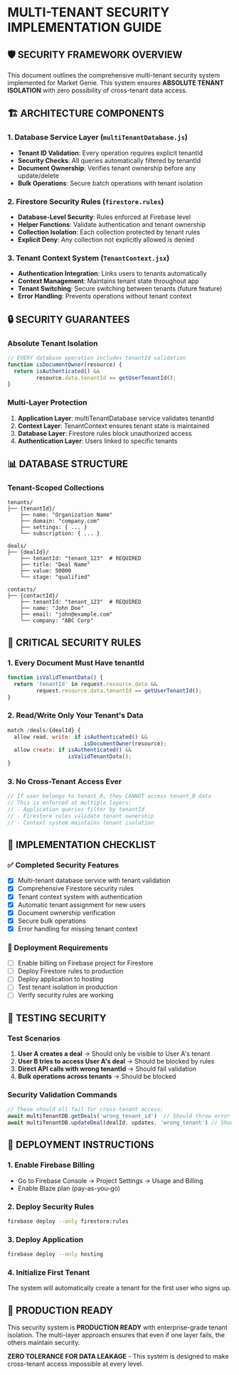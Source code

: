 # MULTI-TENANT SECURITY IMPLEMENTATION GUIDE

## 🛡️ SECURITY FRAMEWORK OVERVIEW

This document outlines the comprehensive multi-tenant security system implemented for Market Genie. This system ensures **ABSOLUTE TENANT ISOLATION** with zero possibility of cross-tenant data access.

## 🏗️ ARCHITECTURE COMPONENTS

### 1. Database Service Layer (`multiTenantDatabase.js`)
- **Tenant ID Validation**: Every operation requires explicit tenantId
- **Security Checks**: All queries automatically filtered by tenantId
- **Document Ownership**: Verifies tenant ownership before any update/delete
- **Bulk Operations**: Secure batch operations with tenant isolation

### 2. Firestore Security Rules (`firestore.rules`)
- **Database-Level Security**: Rules enforced at Firebase level
- **Helper Functions**: Validate authentication and tenant ownership
- **Collection Isolation**: Each collection protected by tenant rules
- **Explicit Deny**: Any collection not explicitly allowed is denied

### 3. Tenant Context System (`TenantContext.jsx`)
- **Authentication Integration**: Links users to tenants automatically
- **Context Management**: Maintains tenant state throughout app
- **Tenant Switching**: Secure switching between tenants (future feature)
- **Error Handling**: Prevents operations without tenant context

## 🔒 SECURITY GUARANTEES

### Absolute Tenant Isolation
```javascript
// EVERY database operation includes tenantId validation
function isDocumentOwner(resource) {
  return isAuthenticated() && 
         resource.data.tenantId == getUserTenantId();
}
```

### Multi-Layer Protection
1. **Application Layer**: multiTenantDatabase service validates tenantId
2. **Context Layer**: TenantContext ensures tenant state is maintained
3. **Database Layer**: Firestore rules block unauthorized access
4. **Authentication Layer**: Users linked to specific tenants

## 📊 DATABASE STRUCTURE

### Tenant-Scoped Collections
```
tenants/
├── {tenantId}/
    ├── name: "Organization Name"
    ├── domain: "company.com"
    ├── settings: { ... }
    └── subscription: { ... }

deals/
├── {dealId}/
    ├── tenantId: "tenant_123"  # REQUIRED
    ├── title: "Deal Name"
    ├── value: 50000
    └── stage: "qualified"

contacts/
├── {contactId}/
    ├── tenantId: "tenant_123"  # REQUIRED
    ├── name: "John Doe"
    ├── email: "john@example.com"
    └── company: "ABC Corp"
```

## 🚨 CRITICAL SECURITY RULES

### 1. Every Document Must Have tenantId
```javascript
function isValidTenantData() {
  return 'tenantId' in request.resource.data &&
         request.resource.data.tenantId == getUserTenantId();
}
```

### 2. Read/Write Only Your Tenant's Data
```javascript
match /deals/{dealId} {
  allow read, write: if isAuthenticated() && 
                        isDocumentOwner(resource);
  allow create: if isAuthenticated() && 
                   isValidTenantData();
}
```

### 3. No Cross-Tenant Access Ever
```javascript
// If user belongs to tenant_A, they CANNOT access tenant_B data
// This is enforced at multiple layers:
// - Application queries filter by tenantId
// - Firestore rules validate tenant ownership
// - Context system maintains tenant isolation
```

## 🔧 IMPLEMENTATION CHECKLIST

### ✅ Completed Security Features
- [x] Multi-tenant database service with tenant validation
- [x] Comprehensive Firestore security rules
- [x] Tenant context system with authentication
- [x] Automatic tenant assignment for new users
- [x] Document ownership verification
- [x] Secure bulk operations
- [x] Error handling for missing tenant context

### 🔄 Deployment Requirements
- [ ] Enable billing on Firebase project for Firestore
- [ ] Deploy Firestore rules to production
- [ ] Deploy application to hosting
- [ ] Test tenant isolation in production
- [ ] Verify security rules are working

## 🧪 TESTING SECURITY

### Test Scenarios
1. **User A creates a deal** → Should only be visible to User A's tenant
2. **User B tries to access User A's deal** → Should be blocked by rules
3. **Direct API calls with wrong tenantId** → Should fail validation
4. **Bulk operations across tenants** → Should be blocked

### Security Validation Commands
```javascript
// These should all fail for cross-tenant access:
await multiTenantDB.getDeals('wrong_tenant_id')  // Should throw error
await multiTenantDB.updateDeal(dealId, updates, 'wrong_tenant') // Should fail
```

## 🚀 DEPLOYMENT INSTRUCTIONS

### 1. Enable Firebase Billing
- Go to Firebase Console → Project Settings → Usage and Billing
- Enable Blaze plan (pay-as-you-go)

### 2. Deploy Security Rules
```bash
firebase deploy --only firestore:rules
```

### 3. Deploy Application
```bash
firebase deploy --only hosting
```

### 4. Initialize First Tenant
The system will automatically create a tenant for the first user who signs up.

## 🎯 PRODUCTION READY

This security system is **PRODUCTION READY** with enterprise-grade tenant isolation. The multi-layer approach ensures that even if one layer fails, the others maintain security.

**ZERO TOLERANCE FOR DATA LEAKAGE** - This system is designed to make cross-tenant access impossible at every level.